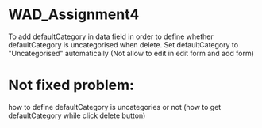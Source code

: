# WAD_Assignment4
To add defaultCategory in data field in order to define whether defaultCategory is uncategorised when delete.
Set defaultCategory to "Uncategorised" automatically (Not allow to edit in edit form and add form)
# Not fixed problem:
how to define defaultCategory is uncategories or not (how to get defaultCategory while click delete button)
